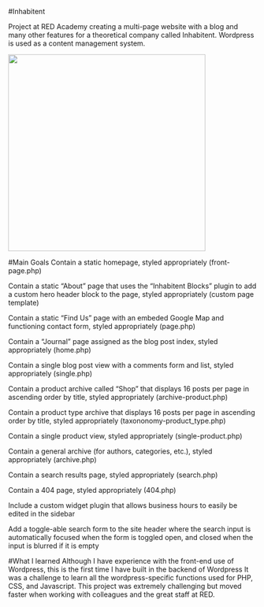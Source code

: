 #Inhabitent

Project at RED Academy creating a multi-page website with a blog and many other features for a theoretical company called Inhabitent. Wordpress is used as a content management system.

<img src="Inhabitent-screen-front-page.gif" width="400" text-align="center" >

#Main Goals
Contain a static homepage, styled appropriately (front-page.php)

Contain a static “About” page that uses the “Inhabitent Blocks” plugin to add a custom hero header block to the page, styled appropriately (custom page template)

Contain a static “Find Us” page with an embeded Google Map and functioning contact form, styled appropriately (page.php)

Contain a “Journal” page assigned as the blog post index, styled appropriately (home.php)

Contain a single blog post view with a comments form and list, styled appropriately (single.php)

Contain a product archive called “Shop” that displays 16 posts per page in ascending order by title, styled appropriately (archive-product.php)

Contain a product type archive that displays 16 posts per page in ascending order by title, styled appropriately (taxononomy-product_type.php)

Contain a single product view, styled appropriately (single-product.php)

Contain a general archive (for authors, categories, etc.), styled appropriately (archive.php)

Contain a search results page, styled appropriately (search.php)

Contain a 404 page, styled appropriately (404.php)

Include a custom widget plugin that allows business hours to easily be edited in the sidebar

Add a toggle-able search form to the site header where the search input is automatically focused when the form is toggled open, and closed when the input is blurred if it is empty

#What I learned
Although I have experience with the front-end use of Wordpress, this is the first time I have built in the backend of Wordpress It was a challenge to learn all the wordpress-specific functions used for PHP, CSS, and Javascript. This project was extremely challenging but moved faster when working with colleagues and the great staff at RED.

